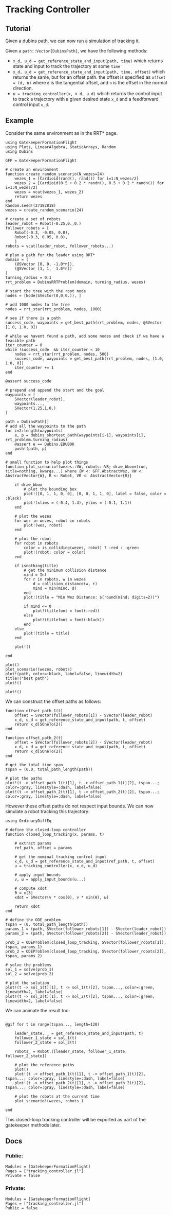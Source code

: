 # Tracking Controller

## Tutorial

Given a dubins path, we can now run a simulation of tracking it. 

Given a `path::Vector{DubinsPath}`, we have the following methods:
- `x_d, u_d = get_reference_state_and_input(path, time)` which returns state and input to track the trajectory at some `time`
- `x_d, u_d = get_reference_state_and_input(path, time, offset)` which returns the same, but for an offset path. the offset is specified as `offset = (d, n)` where `d` is the tangential offset, and `n` is the offset in the normal direction. 
- `u = tracking_controller(x, x_d, u_d)` which returns the control input to track a trajectory with a given desired state `x_d` and a feedforward control input `u_d`. 

## Example


Consider the same environment as in the RRT* page.
```@setup tracking
using GatekeeperFormationFlight
using Plots, LinearAlgebra, StaticArrays, Random
using Dubins

GFF = GatekeeperFormationFlight

# create an environment
function create_random_scenario(N_wezes=24)
    wezes_1 = [Cardioid(rand(), rand()) for i=1:N_wezes/2]
    wezes_2 = [Cardioid(0.5 + 0.2 * randn(), 0.5 + 0.2 * randn()) for i=1:N_wezes/2]
    wezes = vcat(wezes_1, wezes_2)
    return wezes
end
Random.seed!(27182818)
wezes = create_random_scenario(24)

# create a set of robots
leader_robot = Robot(-0.25,0.,0.)
follower_robots = [
    Robot(-0.3, -0.05, 0.0), 
    Robot(-0.3, 0.05, 0.0), 
    ]
robots = vcat(leader_robot, follower_robots...)

# plan a path for the leader using RRT*
domain = (
    (@SVector [0, 0, -1.0*π]),
    (@SVector [1, 1,  1.0*π])
)
turning_radius = 0.1
rrt_problem = DubinsRRTProblem(domain, turning_radius, wezes)

# start the tree with the root node
nodes = [Node(SVector(0,0,0.)), ]

# add 1000 nodes to the tree
nodes = rrt_star(rrt_problem, nodes, 1000)

# see if there is a path 
success_code, waypoints = get_best_path(rrt_problem, nodes, @SVector [1.0, 1.0, 0])

# while we havent found a path, add some nodes and check if we have a feasible path
iter_counter = 0
while !success_code  && iter_counter < 10
    nodes = rrt_star(rrt_problem, nodes, 500)
    success_code, waypoints = get_best_path(rrt_problem, nodes, [1.0, 1.0, 0])
    iter_counter += 1
end
        
@assert success_code

# prepend and append the start and the goal
waypoints = [
    SVector(leader_robot), 
    waypoints..., 
    SVector(1.25,1,0.)
]

path = DubinsPath[]
# add all the waypoints to the path
for i=2:length(waypoints)
    e, p = dubins_shortest_path(waypoints[i-1], waypoints[i], rrt_problem.turning_radius)
    @assert e == Dubins.EDUBOK
    push!(path, p)
end

# small function to help plot things
function plot_scenario!(wezes::VW, robots::VR; draw_bbox=true, title=nothing, kwargs...) where {W <: GFF.AbstractWez, VW <: AbstractVector{W}, R <: Robot, VR <: AbstractVector{R}}

    if draw_bbox
        # plot the bounding box
        plot!([0, 1, 1, 0, 0], [0, 0, 1, 1, 0], label = false, color = :black)
        plot!(xlims = (-0.4, 1.4), ylims = (-0.1, 1.1))
    end

    # plot the wezes
    for wez in wezes, robot in robots
        plot!(wez, robot)
    end

    # plot the robot
    for robot in robots
        color = is_colliding(wezes, robot) ? :red : :green
        plot!(robot; color = color)
    end

    if isnothing(title)
        # get the minimum collision distance
        mind = Inf
        for r in robots, w in wezes
            d = collision_distance(w, r)
            mind = min(mind, d)
        end
        plot!(title = "Min Wez Distance: $(round(mind; digits=2))")

        if mind <= 0
            plot!(titlefont = font(:red))
        else
            plot!(titlefont = font(:black))
        end
    else
        plot!(title = title)
    end

    plot!()

end

plot()
plot_scenario!(wezes, robots)
plot!(path, color=:black, label=false, linewidth=2)
title!("best path")
plot!()
```


```@example tracking
plot!()
```

We can construct the offset paths as follows:
```@example tracking
function offset_path_1(t)
    offset = SVector(follower_robots[1]) - SVector(leader_robot)
    x_d, u_d = get_reference_state_and_input(path, t, offset)
    return x_d[SOneTo(2)]
end

function offset_path_2(t)
    offset = SVector(follower_robots[2]) - SVector(leader_robot)
    x_d, u_d = get_reference_state_and_input(path, t, offset)
    return x_d[SOneTo(2)]
end

# get the total time span
tspan = (0.0, total_path_length(path))

# plot the paths
plot!(t -> offset_path_1(t)[1], t -> offset_path_1(t)[2], tspan...; color=:gray, linestyle=:dash, label=false)
plot!(t -> offset_path_2(t)[1], t -> offset_path_2(t)[2], tspan...; color=:gray, linestyle=:dash, label=false)
```

However these offset paths do not respect input bounds. 
We can now simulate a robot tracking this trajectory:

```@example tracking
using OrdinaryDiffEq

# define the closed-loop controller
function closed_loop_tracking(x, params, t)
    
    # extract params
    ref_path, offset = params

    # get the nominal tracking control input 
    x_d, u_d = get_reference_state_and_input(ref_path, t, offset)
    u = tracking_controller(x, x_d, u_d)

    # apply input bounds
    v, ω = apply_input_bounds(u...)

    # compute xdot
    θ = x[3]
    xdot = SVector(v * cos(θ), v * sin(θ), ω)

    return xdot
end

# define the ODE problem
tspan = (0, total_path_length(path))
params_1 = (path, SVector(follower_robots[1]) - SVector(leader_robot))
params_2 = (path, SVector(follower_robots[2]) - SVector(leader_robot))

prob_1 = ODEProblem(closed_loop_tracking, SVector(follower_robots[1]), tspan, params_1)
prob_2 = ODEProblem(closed_loop_tracking, SVector(follower_robots[2]), tspan, params_2)

# solve the problems
sol_1 = solve(prob_1)
sol_2 = solve(prob_2)

# plot the solution
plot!(t -> sol_1(t)[1], t -> sol_1(t)[2], tspan..., color=:green, linewidth=2, label=false)
plot!(t -> sol_2(t)[1], t -> sol_2(t)[2], tspan..., color=:green, linewidth=2, label=false)
```

We can animate the result too:
```@example tracking

@gif for t in range(tspan..., length=120)

    leader_state, _ = get_reference_state_and_input(path, t)
    follower_1_state = sol_1(t)
    follower_2_state = sol_2(t)

    robots_ = Robot.([leader_state, follower_1_state, follower_2_state])

    # plot the reference paths
    plot()
    plot!(t -> offset_path_1(t)[1], t -> offset_path_1(t)[2], tspan...; color=:gray, linestyle=:dash, label=false)
    plot!(t -> offset_path_2(t)[1], t -> offset_path_2(t)[2], tspan...; color=:gray, linestyle=:dash, label=false)

    # plot the robots at the current time
    plot_scenario!(wezes, robots_)

end
```

This closed-loop tracking controller will be exported as part of the gatekeeper methods later.

## Docs

### Public:
```@autodocs; canonical=false
Modules = [GatekeeperFormationFlight]
Pages = ["tracking_controller.jl"]
Private = false
```

### Private:
```@autodocs; canonical=false
Modules = [GatekeeperFormationFlight]
Pages = ["tracking_controller.jl"]
Public = false
```